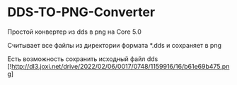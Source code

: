 # DDS-TO-PNG-Converter
Простой конвертер из dds в png на Core 5.0

Считывает все файлы из директории формата *.dds и сохраняет в png

Есть возможность сохранить исходный файл dds
[!http://dl3.joxi.net/drive/2022/02/06/0017/0748/1159916/16/b61e69b475.png]
